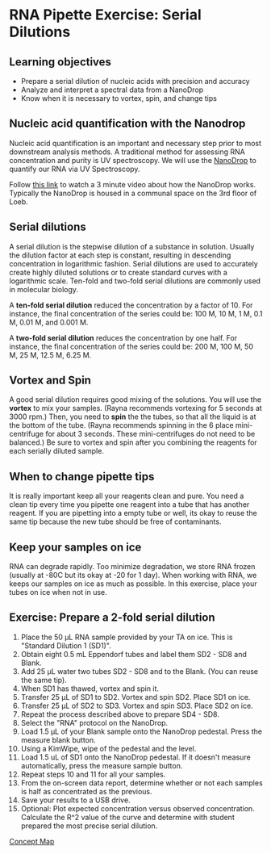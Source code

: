 # RNA Pipette Exercise: Serial Dilutions 

## Learning objectives
- Prepare a serial dilution of nucleic acids with precision and accuracy
- Analyze and interpret a spectral data from a NanoDrop
- Know when it is necessary to vortex, spin, and change tips

## Nucleic acid quantification with the Nanodrop
Nucleic acid quantification is an important and necessary step prior to most downstream analysis methods. A traditional method for assessing RNA concentration and purity is UV spectroscopy. We will use the [NanoDrop](http://www.nanodrop.com) to quantify our RNA via UV Spectroscopy. 

Follow [this link](http://www.nanodrop.com) to watch a 3 minute video about how the NanoDrop works. Typically the NanoDrop is housed in a communal space on the 3rd floor of Loeb.

## Serial dilutions
A serial dilution is the stepwise dilution of a substance in solution. Usually the dilution factor at each step is constant, resulting in descending concentration in logarithmic fashion. Serial dilutions are used to accurately create highly diluted solutions or to create standard curves with a logarithmic scale. Ten-fold and two-fold serial dilutions are commonly used in molecular biology.

A **ten-fold serial dilution** reduced the concentration by a factor of 10. For instance, the final concentration of the series could be: 100 M, 10 M, 1 M, 0.1 M, 0.01 M, and  0.001 M. 

A **two-fold serial dilution** reduces the concentration by one half. For instance, the final concentration of the series could be: 200 M, 100 M, 50 M, 25 M, 12.5 M, 6.25 M.

## Vortex and Spin
A good serial dilution requires good mixing of the solutions. You will use the **vortex** to mix your samples. (Rayna recommends vortexing for 5 seconds at 3000 rpm.) Then, you need to **spin** the the tubes, so that all the liquid is at the bottom of the tube. (Rayna recommends spinning in the 6 place mini-centrifuge for about 3 seconds. These mini-centrifuges do not need to be balanced.) Be sure to vortex and spin after you combining the reagents for each serially diluted sample. 

## When to change pipette tips
It is really important keep all your reagents clean and pure. You need a clean tip every time you pipette one reagent into a tube that has another reagent. If you are pipetting into a empty tube or well, its okay to reuse the same tip because the new tube should be free of contaminants. 

## Keep your samples on ice
RNA can degrade rapidly. Too minimize degradation, we store RNA frozen (usually at -80C but its okay at -20 for 1 day). When working with RNA, we keeps our samples on ice as much as possible. In this exercise, place your tubes on ice when not in use.  

## Exercise: Prepare a 2-fold serial dilution 
1. Place the 50 μL RNA sample provided by your TA on ice. This is "Standard Dilution 1 (SD1)".
2. Obtain eight 0.5 mL Eppendorf tubes and label them SD2 - SD8 and Blank.
3. Add 25 μL water two tubes SD2 - SD8 and to the Blank. (You can reuse the same tip). 
4. When SD1 has thawed, vortex and spin it. 
5. Transfer 25 μL of SD1 to SD2. Vortex and spin SD2. Place SD1 on ice. 
6. Transfer 25 μL of SD2 to SD3. Vortex and spin SD3. Place SD2 on ice.
7. Repeat the process described above to prepare SD4 - SD8.  
8. Select the "RNA" protocol on the NanoDrop.
9. Load 1.5 μL of your Blank sample onto the NanoDrop pedestal. Press the measure blank button.
10. Using a KimWipe, wipe of the pedestal and the level. 
11. Load 1.5 uL of SD1 onto the NanoDrop pedestal. If it doesn't measure automatically, press the measure sample button.
12. Repeat steps 10 and 11 for all your samples.
13. From the on-screen data report, determine whether or not each samples is half as concentrated as the previous.
14. Save your results to a USB drive.
15. Optional: Plot expected concentration versus observed concentration. Calculate the R^2 value of the curve and determine with student prepared the most precise serial dilution.

[Concept Map](figures/serial_diltion.png)